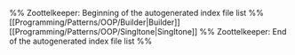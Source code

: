 %% Zoottelkeeper: Beginning of the autogenerated index file list  %%
 [[Programming/Patterns/OOP/Builder|Builder]]
 [[Programming/Patterns/OOP/Singltone|Singltone]]
%% Zoottelkeeper: End of the autogenerated index file list  %%
